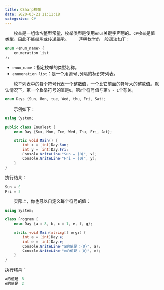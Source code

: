 ```yaml
---
title: CSharp枚举
date: 2020-03-21 11:11:18
categories: C#
---
```

&emsp;&emsp;枚举是一组命名整型常量，枚举类型是使用`enum`关键字声明的。`C#`枚举是值类型，因此不能继承或传递继承。<!--more-->
&emsp;&emsp;声明枚举的一般语法如下：

``` cs
enum <enum_name> {
    enumeration list
};
```

- `enum_name`：指定枚举的类型名称。
- `enumeration list`：是一个用逗号`,`分隔的标识符列表。

&emsp;&emsp;枚举列表中的每个符号代表一个整数值，一个比它前面的符号大的整数值。默认情况下，第一个枚举符号的值是`0`。第`n`个符号值与第`n - 1`个有关。

``` cs
enum Days {Sun, Mon, tue, Wed, thu, Fri, Sat};
```

&emsp;&emsp;示例如下：

``` cs
using System;

public class EnumTest {
    enum Day {Sun, Mon, Tue, Wed, Thu, Fri, Sat};

    static void Main() {
        int x = (int)Day.Sun;
        int y = (int)Day.Fri;
        Console.WriteLine("Sun = {0}", x);
        Console.WriteLine("Fri = {0}", y);
    }
}
```

执行结果：

``` cs
Sun = 0
Fri = 5
```

&emsp;&emsp;实际上，你也可以自定义每个符号的值：

``` cs
using System;

class Program {
    enum Day {a = 8, b, c = 1, e, f, g};

    static void Main(string[] args) {
        int a = (int)Day.a;
        int e = (int)Day.e;
        Console.WriteLine("a的值是：{0}", a);
        Console.WriteLine("e的值是：{0}", e);
    }
}
```

执行结果：

``` cs
a的值是：8
e的值是：2
```